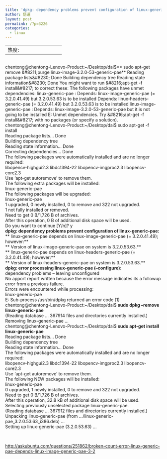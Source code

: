 ```yaml
---
title: 'dpkg: dependency problems prevent configuration of linux-generic-pae'
author: 悟道
layout: post
permalink: /?p=3226
categories:
  - linux
---
```

<table>
  <tr cellpadding=0><td>
    热度:
  </td><td cellpadding=0><img src='http://210.75.224.29/wordpress/wp-content/plugins/statpresscn/images/sun.gif' width=10 height=10 border=0 /></td><td cellpadding=0><img src='http://210.75.224.29/wordpress/wp-content/plugins/statpresscn/images/sun_dark.gif' width=10 height=10 border=0 /></td><td cellpadding=0><img src='http://210.75.224.29/wordpress/wp-content/plugins/statpresscn/images/sun_dark.gif' width=10 height=10 border=0 /></td><td cellpadding=0><img src='http://210.75.224.29/wordpress/wp-content/plugins/statpresscn/images/sun_dark.gif' width=10 height=10 border=0 /></td><td cellpadding=0><img src='http://210.75.224.29/wordpress/wp-content/plugins/statpresscn/images/sun_dark.gif' width=10 height=10 border=0 /></td></tr>
</table>

<pre></pre>

chentong@chentong-Lenovo-Product:~/Desktop/dai$** sudo apt-get remove &#8211;purge linux-image-3.2.0-53-generic-pae**  
Reading package lists&#8230; Done  
Building dependency tree  
Reading state information&#8230; Done  
You might want to run &#8216;apt-get -f install&#8217; to correct these:  
The following packages have unmet dependencies:  
linux-generic-pae : Depends: linux-image-generic-pae (= 3.2.0.41.49) but 3.2.0.53.63 is to be installed  
Depends: linux-headers-generic-pae (= 3.2.0.41.49) but 3.2.0.53.63 is to be installed  
linux-image-generic-pae : Depends: linux-image-3.2.0-53-generic-pae but it is not going to be installed  
E: Unmet dependencies. Try &#8216;apt-get -f install&#8217; with no packages (or specify a solution).  
chentong@chentong-Lenovo-Product:~/Desktop/dai$ sudo apt-get -f install  
Reading package lists&#8230; Done  
Building dependency tree  
Reading state information&#8230; Done  
Correcting dependencies&#8230; Done  
The following packages were automatically installed and are no longer required:  
libopencv-highgui2.3 libdc1394-22 libopencv-imgproc2.3 libopencv-core2.3  
Use &#8216;apt-get autoremove&#8217; to remove them.  
The following extra packages will be installed:  
linux-generic-pae  
The following packages will be upgraded:  
linux-generic-pae  
1 upgraded, 0 newly installed, 0 to remove and 322 not upgraded.  
1 not fully installed or removed.  
Need to get 0 B/1,726 B of archives.  
After this operation, 0 B of additional disk space will be used.  
Do you want to continue [Y/n]? y  
**dpkg: dependency problems prevent configuration of linux-generic-pae:**  
** linux-generic-pae depends on linux-image-generic-pae (= 3.2.0.41.49); however:**  
** Version of linux-image-generic-pae on system is 3.2.0.53.63.**  
** linux-generic-pae depends on linux-headers-generic-pae (= 3.2.0.41.49); however:**  
** Version of linux-headers-generic-pae on system is 3.2.0.53.63.**  
**dpkg: error processing linux-generic-pae (&#8211;configure):**  
dependency problems &#8211; leaving unconfigured  
No apport report written because the error message indicates its a followup error from a previous failure.  
Errors were encountered while processing:  
linux-generic-pae  
E: Sub-process /usr/bin/dpkg returned an error code (1)  
chentong@chentong-Lenovo-Product:~/Desktop/dai$ **sudo dpkg &#8211;remove linux-generic-pae**  
(Reading database &#8230; 367914 files and directories currently installed.)  
Removing linux-generic-pae &#8230;  
chentong@chentong-Lenovo-Product:~/Desktop/dai$ **sudo apt-get install linux-generic-pae**  
Reading package lists&#8230; Done  
Building dependency tree  
Reading state information&#8230; Done  
The following packages were automatically installed and are no longer required:  
libopencv-highgui2.3 libdc1394-22 libopencv-imgproc2.3 libopencv-core2.3  
Use &#8216;apt-get autoremove&#8217; to remove them.  
The following NEW packages will be installed:  
linux-generic-pae  
0 upgraded, 1 newly installed, 0 to remove and 322 not upgraded.  
Need to get 0 B/1,726 B of archives.  
After this operation, 32.8 kB of additional disk space will be used.  
Selecting previously unselected package linux-generic-pae.  
(Reading database &#8230; 367912 files and directories currently installed.)  
Unpacking linux-generic-pae (from &#8230;/linux-generic-pae\_3.2.0.53.63\_i386.deb) &#8230;  
Setting up linux-generic-pae (3.2.0.53.63) &#8230;

&nbsp;

<http://askubuntu.com/questions/251862/broken-count-error-linux-generic-pae-depends-linux-image-generic-pae-3-2>